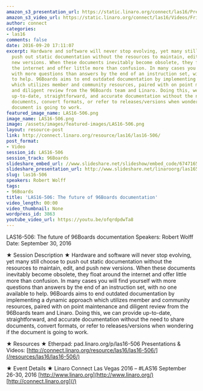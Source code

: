 ```yaml
---
amazon_s3_presentation_url: https://static.linaro.org/connect/las16/Presentations/Friday/LAS16-506%20-%20The%20future%20of%2096Boards%20documentation.pdf
amazon_s3_video_url: https://static.linaro.org/connect/las16/Videos/Friday/LAS16-506%20The%20future%20of%2096Boards%20documentation.mp4
author: connect
categories:
- las16
comments: false
date: 2016-09-20 17:11:07
excerpt: Hardware and software will never stop evolving, yet many still choose to
  push out static documentation without the resources to maintain, edit, and push
  new versions. When these documents inevitably become obsolete, they float around
  the internet and offer little more than confusion. In many cases you will find yourself
  with more questions than answers by the end of an instruction set, with no one available
  to help. 96Boards aims to end outdated documentation by implementing a dynamic approach
  which utilizes member and community resources, paired with on point maintenance
  and diligent review from the 96Boards team and Linaro. Doing this, we can provide
  up-to-date, straightforward, and accurate documentation without the need to share
  documents, convert formats, or refer to releases/versions when wondering if the
  document is going to work.
featured_image_name: LAS16-506.png
image_name: LAS16-506.png
image: /assets/images/featured-images/LAS16-506.png
layout: resource-post
link: http://connect.linaro.org/resource/las16/las16-506/
post_format:
- Video
session_id: LAS16-506
session_track: 96Boards
slideshare_embed_url: //www.slideshare.net/slideshow/embed_code/67471653
slideshare_presentation_url: http://www.slideshare.net/linaroorg/las16506-the-future-of-96boards-documentation
slug: las16-506
speakers: Robert Wolff
tags:
- 96Boards
title: 'LAS16-506: The future of 96Boards documentation'
video_length: 00:00
video_thumbnail: None
wordpress_id: 3863
youtube_video_url: https://youtu.be/ofqrdpdwTa8
---
```


LAS16-506: The future of 96Boards documentation
Speakers: Robert Wolff
Date: September 30, 2016

★ Session Description ★
Hardware and software will never stop evolving, yet many still choose to push out static documentation without the resources to maintain, edit, and push new versions. When these documents inevitably become obsolete, they float around the internet and offer little more than confusion. In many cases you will find yourself with more questions than answers by the end of an instruction set, with no one available to help. 96Boards aims to end outdated documentation by implementing a dynamic approach which utilizes member and community resources, paired with on point maintenance and diligent review from the 96Boards team and Linaro. Doing this, we can provide up-to-date, straightforward, and accurate documentation without the need to share documents, convert formats, or refer to releases/versions when wondering if the document is going to work.

★ Resources ★
Etherpad: pad.linaro.org/p/las16-506
Presentations & Videos: [http://connect.linaro.org/resource/las16/las16-506/](/resources/las16/las16-506/)

★ Event Details ★
Linaro Connect Las Vegas 2016 – #LAS16
September 26-30, 2016
[http://www.linaro.org](http://www.linaro.org/)
[http://connect.linaro.org](/)